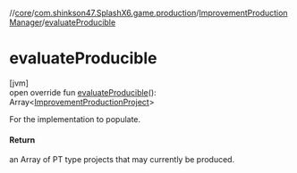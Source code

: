 //[core](../../../index.md)/[com.shinkson47.SplashX6.game.production](../index.md)/[ImprovementProductionManager](index.md)/[evaluateProducible](evaluate-producible.md)

# evaluateProducible

[jvm]\
open override fun [evaluateProducible](evaluate-producible.md)(): Array&lt;[ImprovementProductionProject](../-improvement-production-project/index.md)&gt;

For the implementation to populate.

#### Return

an Array of PT type projects that may currently be produced.
